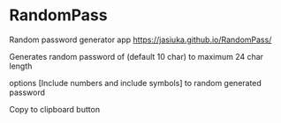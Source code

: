 # RandomPass
Random password generator app https://jasiuka.github.io/RandomPass/

Generates random password of (default 10 char) to maximum 24 char length


options [Include numbers and include symbols] to random generated password


Copy to clipboard button 
